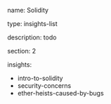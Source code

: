 name: Solidity

type: insights-list

description: todo

section: 2

insights:
  - intro-to-solidity
  - security-concerns
  - ether-heists-caused-by-bugs
